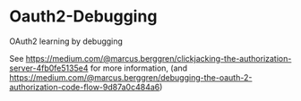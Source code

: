 # Oauth2-Debugging
OAuth2 learning by debugging

See https://medium.com/@marcus.berggren/clickjacking-the-authorization-server-4fb0fe5135e4 for more information, (and https://medium.com/@marcus.berggren/debugging-the-oauth-2-authorization-code-flow-9d87a0c484a6)
